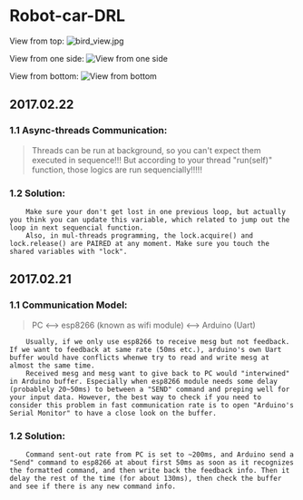 # Robot-car-DRL


View from top:
![bird_view.jpg](https://dpr/i/cRm2)

View from one side:
![View from one side](https://d.pr/QaOD)

View from bottom:
![View from bottom](https://d.pr/os04)


## 2017.02.22

### 1.1 Async-threads Communication:
> Threads can be run at background, so you can't expect them executed in sequence!!!  But according to your thread "run(self)" function, those logics are run sequencially!!!!!

### 1.2 Solution:
        Make sure your don't get lost in one previous loop, but actually you think you can update this variable, which related to jump out the loop in next sequencial function.
        Also, in mul-threads programming, the lock.acquire() and  lock.release() are PAIRED at any moment. Make sure you touch the shared variables with "lock".



##  2017.02.21

### 1.1 Communication Model:
>  PC <--> esp8266 (known as wifi module) <--> Arduino (Uart)

        Usually, if we only use esp8266 to receive mesg but not feedback. If we want to feedback at same rate (50ms etc.), arduino's own Uart buffer would have conflicts whenwe try to read and write mesg at almost the same time.
        Received mesg and mesg want to give back to PC would "interwined" in Arduino buffer. Especially when esp8266 module needs some delay (probablely 20~50ms) to between a "SEND" command and preping well for your input data. However, the best way to check if you need to consider this problem in fast communication rate is to open "Arduino's Serial Monitor" to have a close look on the buffer.

### 1.2 Solution:
        Command sent-out rate from PC is set to ~200ms, and Arduino send a "Send" command to esp8266 at about first 50ms as soon as it recognizes the formatted command, and then write back the feedback info. Then it delay the rest of the time (for about 130ms), then check the buffer and see if there is any new command info. 